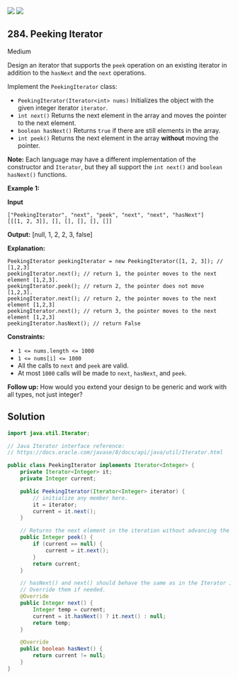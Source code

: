 [![](https://img.shields.io/github/stars/javadev/LeetCode-in-Java?label=Stars&style=flat-square)](https://github.com/javadev/LeetCode-in-Java)
[![](https://img.shields.io/github/forks/javadev/LeetCode-in-Java?label=Fork%20me%20on%20GitHub%20&style=flat-square)](https://github.com/javadev/LeetCode-in-Java/fork)

## 284\. Peeking Iterator

Medium

Design an iterator that supports the `peek` operation on an existing iterator in addition to the `hasNext` and the `next` operations.

Implement the `PeekingIterator` class:

*   `PeekingIterator(Iterator<int> nums)` Initializes the object with the given integer iterator `iterator`.
*   `int next()` Returns the next element in the array and moves the pointer to the next element.
*   `boolean hasNext()` Returns `true` if there are still elements in the array.
*   `int peek()` Returns the next element in the array **without** moving the pointer.

**Note:** Each language may have a different implementation of the constructor and `Iterator`, but they all support the `int next()` and `boolean hasNext()` functions.

**Example 1:**

**Input**

    ["PeekingIterator", "next", "peek", "next", "next", "hasNext"]
    [[[1, 2, 3]], [], [], [], [], []]

**Output:** [null, 1, 2, 2, 3, false]

**Explanation:**

    PeekingIterator peekingIterator = new PeekingIterator([1, 2, 3]); // [1,2,3]
    peekingIterator.next(); // return 1, the pointer moves to the next element [1,2,3].
    peekingIterator.peek(); // return 2, the pointer does not move [1,2,3].
    peekingIterator.next(); // return 2, the pointer moves to the next element [1,2,3]
    peekingIterator.next(); // return 3, the pointer moves to the next element [1,2,3]
    peekingIterator.hasNext(); // return False 

**Constraints:**

*   `1 <= nums.length <= 1000`
*   `1 <= nums[i] <= 1000`
*   All the calls to `next` and `peek` are valid.
*   At most `1000` calls will be made to `next`, `hasNext`, and `peek`.

**Follow up:** How would you extend your design to be generic and work with all types, not just integer?

## Solution

```java
import java.util.Iterator;

// Java Iterator interface reference:
// https://docs.oracle.com/javase/8/docs/api/java/util/Iterator.html

public class PeekingIterator implements Iterator<Integer> {
    private Iterator<Integer> it;
    private Integer current;

    public PeekingIterator(Iterator<Integer> iterator) {
        // initialize any member here.
        it = iterator;
        current = it.next();
    }

    // Returns the next element in the iteration without advancing the iterator.
    public Integer peek() {
        if (current == null) {
            current = it.next();
        }
        return current;
    }

    // hasNext() and next() should behave the same as in the Iterator interface.
    // Override them if needed.
    @Override
    public Integer next() {
        Integer temp = current;
        current = it.hasNext() ? it.next() : null;
        return temp;
    }

    @Override
    public boolean hasNext() {
        return current != null;
    }
}
```